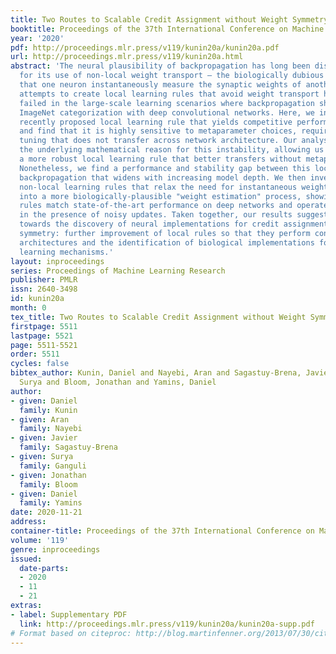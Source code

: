 ```yaml
---
title: Two Routes to Scalable Credit Assignment without Weight Symmetry
booktitle: Proceedings of the 37th International Conference on Machine Learning
year: '2020'
pdf: http://proceedings.mlr.press/v119/kunin20a/kunin20a.pdf
url: http://proceedings.mlr.press/v119/kunin20a.html
abstract: 'The neural plausibility of backpropagation has long been disputed, primarily
  for its use of non-local weight transport — the biologically dubious requirement
  that one neuron instantaneously measure the synaptic weights of another. Until recently,
  attempts to create local learning rules that avoid weight transport have typically
  failed in the large-scale learning scenarios where backpropagation shines, e.g.
  ImageNet categorization with deep convolutional networks. Here, we investigate a
  recently proposed local learning rule that yields competitive performance with backpropagation
  and find that it is highly sensitive to metaparameter choices, requiring laborious
  tuning that does not transfer across network architecture. Our analysis indicates
  the underlying mathematical reason for this instability, allowing us to identify
  a more robust local learning rule that better transfers without metaparameter tuning.
  Nonetheless, we find a performance and stability gap between this local rule and
  backpropagation that widens with increasing model depth. We then investigate several
  non-local learning rules that relax the need for instantaneous weight transport
  into a more biologically-plausible "weight estimation" process, showing that these
  rules match state-of-the-art performance on deep networks and operate effectively
  in the presence of noisy updates. Taken together, our results suggest two routes
  towards the discovery of neural implementations for credit assignment without weight
  symmetry: further improvement of local rules so that they perform consistently across
  architectures and the identification of biological implementations for non-local
  learning mechanisms.'
layout: inproceedings
series: Proceedings of Machine Learning Research
publisher: PMLR
issn: 2640-3498
id: kunin20a
month: 0
tex_title: Two Routes to Scalable Credit Assignment without Weight Symmetry
firstpage: 5511
lastpage: 5521
page: 5511-5521
order: 5511
cycles: false
bibtex_author: Kunin, Daniel and Nayebi, Aran and Sagastuy-Brena, Javier and Ganguli,
  Surya and Bloom, Jonathan and Yamins, Daniel
author:
- given: Daniel
  family: Kunin
- given: Aran
  family: Nayebi
- given: Javier
  family: Sagastuy-Brena
- given: Surya
  family: Ganguli
- given: Jonathan
  family: Bloom
- given: Daniel
  family: Yamins
date: 2020-11-21
address: 
container-title: Proceedings of the 37th International Conference on Machine Learning
volume: '119'
genre: inproceedings
issued:
  date-parts:
  - 2020
  - 11
  - 21
extras:
- label: Supplementary PDF
  link: http://proceedings.mlr.press/v119/kunin20a/kunin20a-supp.pdf
# Format based on citeproc: http://blog.martinfenner.org/2013/07/30/citeproc-yaml-for-bibliographies/
---
```

